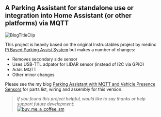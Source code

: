 ## A Parking Assistant for standalone use or integration into Home Assistant (or other platforms) via MQTT
![BlogTitleClip](https://user-images.githubusercontent.com/55962781/126084680-01af4fbe-0ffc-4b91-b432-6ff58f091eec.jpg)

This project is heavily based on the original Instructables project by medinc [Pi Based Parking Assist System](https://www.instructables.com/Pi-Based-Parking-Assist-System/) but makes a number of changes:
* Removes secondary side sensor
* Uses USB-TTL adpator for LIDAR sensor (instead of I2C via GPIO)
* Adds MQTT
* Other minor changes

Please see the my blog [Parking Assistant with MQTT and Vehicle Presence Sensors](https://resinchemtech.blogspot.com/2021/07/parking-assistant-with-mqtt-and-vehicle.html) for parts list, wiring and assembly for this version.

>*If you found this project helpful, would like to say thanks or help support future development:*<br>
>[![buy_me_a_coffee_sm](https://user-images.githubusercontent.com/55962781/159586675-7476e996-a990-4918-8825-aa6812f3ea28.jpg)](https://www.buymeacoffee.com/resinchemtech)
